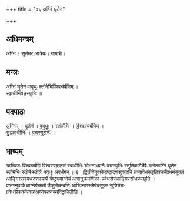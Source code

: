 +++
title = "०६ अग्निं घृतेन"

+++
## अधिमन्त्रम्
अग्निः। सुतंभर आत्रेयः। गायत्री।

## मन्त्रः
अ॒ग्निं घृ॒तेन॑ वावृधुः॒ स्तोमे॑भिर्वि॒श्वच॑र्षणिम् ।  
स्वा॒धीभि॑र्वच॒स्युभिः॑ ॥

## पदपाठः
अ॒ग्निम् । घृ॒तेन॑ । व॒वृ॒धुः॒ । स्तोमे॑भिः । वि॒श्वऽच॑र्षणिम् ।  
सु॒ऽआ॒धीभिः॑ । व॒च॒स्युऽभिः॑ ॥

## भाष्यम्
ऋत्विजः विश्वचर्षणिं विश्वस्यद्रष्टारं स्वाधीभिः शोभनाध्यानैः वचस्युभिः स्तुतिकामैर्देवैः समेतमग्निं घृतेन स्तोमेभिः स्तोमैःस्तोत्रैः ववृधुः अवर्धयन् ॥ ६ ॥द्वितीयेनुवाकेऽष्टादशसूक्तानि तत्रप्रवेधसइतिपंचर्चंप्रथमंसूक्तं आङ्गिरसस्यधरुणस्यार्षं त्रैष्टुभमाग्नेयं अत्रानुक्रमणिका-प्रवेधसेपंचाङ्गिरसोधरुणइति । प्रातरनुवाकेआग्नेयेक्रतौ त्रैष्टुभेछन्दसि आश्विनशस्त्रेचेदंसूक्तं सूत्रितंच-प्रवेधसेकवयेत्वन्नोअग्नेवरुणस्यविद्वानितीति ।